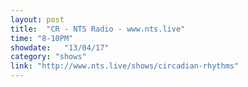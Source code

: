 ```yaml
---
layout: post
title:  "CR - NTS Radio - www.nts.live"
time: "8-10PM"
showdate:   "13/04/17"
category: "shows"
link: "http://www.nts.live/shows/circadian-rhythms"
---
```

